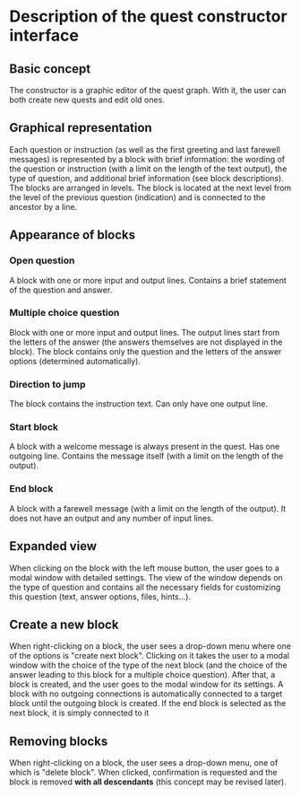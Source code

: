 # Description of the quest constructor interface
## Basic concept
The constructor is a graphic editor of the quest graph. With it, the user can both create new quests and edit old ones.

## Graphical representation
Each question or instruction (as well as the first greeting and last farewell messages) is represented by a block with brief information: the wording of the question or instruction (with a limit on the length of the text output), the type of question, and additional brief information (see block descriptions). The blocks are arranged in levels. The block is located at the next level from the level of the previous question (indication) and is connected to the ancestor by a line.

## Appearance of blocks
### Open question
A block with one or more input and output lines. Contains a brief statement of the question and answer.

### Multiple choice question
Block with one or more input and output lines. The output lines start from the letters of the answer (the answers themselves are not displayed in the block). The block contains only the question and the letters of the answer options (determined automatically).

### Direction to jump
The block contains the instruction text. Can only have one output line.

### Start block
A block with a welcome message is always present in the quest. Has one outgoing line. Contains the message itself (with a limit on the length of the output).

### End block
A block with a farewell message (with a limit on the length of the output). It does not have an output and any number of input lines.

## Expanded view
When clicking on the block with the left mouse button, the user goes to a modal window with detailed settings. The view of the window depends on the type of question and contains all the necessary fields for customizing this question (text, answer options, files, hints...). 

## Create a new block
When right-clicking on a block, the user sees a drop-down menu where one of the options is "create next block". Clicking on it takes the user to a modal window with the choice of the type of the next block (and the choice of the answer leading to this block for a multiple choice question). After that, a block is created, and the user goes to the modal window for its settings. A block with no outgoing connections is automatically connected to a target block until the outgoing block is created. If the end block is selected as the next block, it is simply connected to it

## Removing blocks
When right-clicking on a block, the user sees a drop-down menu, one of which is "delete block". When clicked, confirmation is requested and the block is removed <b>with all descendants</b> (this concept may be revised later).